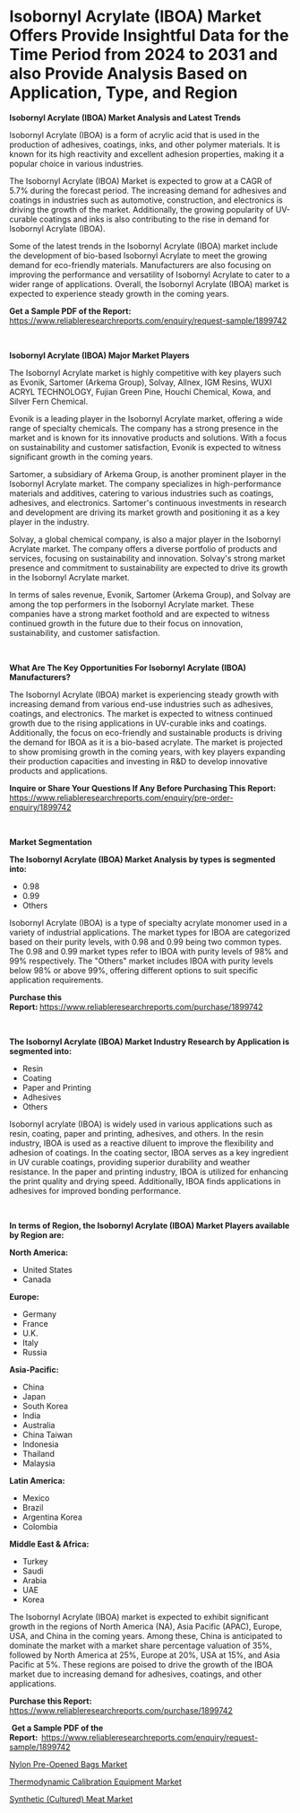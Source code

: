 <p><h1>Isobornyl Acrylate (IBOA) Market Offers Provide Insightful Data for the Time Period from 2024 to 2031 and also Provide Analysis Based on Application, Type, and Region</h1></p><p><strong>Isobornyl Acrylate (IBOA) Market Analysis and Latest Trends</strong></p>
<p><p>Isobornyl Acrylate (IBOA) is a form of acrylic acid that is used in the production of adhesives, coatings, inks, and other polymer materials. It is known for its high reactivity and excellent adhesion properties, making it a popular choice in various industries.</p><p>The Isobornyl Acrylate (IBOA) Market is expected to grow at a CAGR of 5.7% during the forecast period. The increasing demand for adhesives and coatings in industries such as automotive, construction, and electronics is driving the growth of the market. Additionally, the growing popularity of UV-curable coatings and inks is also contributing to the rise in demand for Isobornyl Acrylate (IBOA).</p><p>Some of the latest trends in the Isobornyl Acrylate (IBOA) market include the development of bio-based Isobornyl Acrylate to meet the growing demand for eco-friendly materials. Manufacturers are also focusing on improving the performance and versatility of Isobornyl Acrylate to cater to a wider range of applications. Overall, the Isobornyl Acrylate (IBOA) market is expected to experience steady growth in the coming years.</p></p>
<p><strong>Get a Sample PDF of the Report:&nbsp;</strong> <a href="https://www.reliableresearchreports.com/enquiry/request-sample/1899742">https://www.reliableresearchreports.com/enquiry/request-sample/1899742</a></p>
<p>&nbsp;</p>
<p><strong>Isobornyl Acrylate (IBOA) Major Market Players</strong></p>
<p><p>The Isobornyl Acrylate market is highly competitive with key players such as Evonik, Sartomer (Arkema Group), Solvay, Allnex, IGM Resins, WUXI ACRYL TECHNOLOGY, Fujian Green Pine, Houchi Chemical, Kowa, and Silver Fern Chemical.</p><p>Evonik is a leading player in the Isobornyl Acrylate market, offering a wide range of specialty chemicals. The company has a strong presence in the market and is known for its innovative products and solutions. With a focus on sustainability and customer satisfaction, Evonik is expected to witness significant growth in the coming years.</p><p>Sartomer, a subsidiary of Arkema Group, is another prominent player in the Isobornyl Acrylate market. The company specializes in high-performance materials and additives, catering to various industries such as coatings, adhesives, and electronics. Sartomer's continuous investments in research and development are driving its market growth and positioning it as a key player in the industry.</p><p>Solvay, a global chemical company, is also a major player in the Isobornyl Acrylate market. The company offers a diverse portfolio of products and services, focusing on sustainability and innovation. Solvay's strong market presence and commitment to sustainability are expected to drive its growth in the Isobornyl Acrylate market.</p><p>In terms of sales revenue, Evonik, Sartomer (Arkema Group), and Solvay are among the top performers in the Isobornyl Acrylate market. These companies have a strong market foothold and are expected to witness continued growth in the future due to their focus on innovation, sustainability, and customer satisfaction.</p></p>
<p>&nbsp;</p>
<p><strong>What Are The Key Opportunities For Isobornyl Acrylate (IBOA) Manufacturers?</strong></p>
<p><p>The Isobornyl Acrylate (IBOA) market is experiencing steady growth with increasing demand from various end-use industries such as adhesives, coatings, and electronics. The market is expected to witness continued growth due to the rising applications in UV-curable inks and coatings. Additionally, the focus on eco-friendly and sustainable products is driving the demand for IBOA as it is a bio-based acrylate. The market is projected to show promising growth in the coming years, with key players expanding their production capacities and investing in R&D to develop innovative products and applications.</p></p>
<p><strong>Inquire or Share Your Questions If Any Before Purchasing This Report:</strong> <a href="https://www.reliableresearchreports.com/enquiry/pre-order-enquiry/1899742">https://www.reliableresearchreports.com/enquiry/pre-order-enquiry/1899742</a></p>
<p>&nbsp;</p>
<p><strong>Market Segmentation</strong></p>
<p><strong>The Isobornyl Acrylate (IBOA) Market Analysis by types is segmented into:</strong></p>
<p><ul><li>0.98</li><li>0.99</li><li>Others</li></ul></p>
<p><p>Isobornyl Acrylate (IBOA) is a type of specialty acrylate monomer used in a variety of industrial applications. The market types for IBOA are categorized based on their purity levels, with 0.98 and 0.99 being two common types. The 0.98 and 0.99 market types refer to IBOA with purity levels of 98% and 99% respectively. The "Others" market includes IBOA with purity levels below 98% or above 99%, offering different options to suit specific application requirements.</p></p>
<p><strong>Purchase this Report:&nbsp;</strong><a href="https://www.reliableresearchreports.com/purchase/1899742">https://www.reliableresearchreports.com/purchase/1899742</a></p>
<p>&nbsp;</p>
<p><strong>The Isobornyl Acrylate (IBOA) Market Industry Research by Application is segmented into:</strong></p>
<p><ul><li>Resin</li><li>Coating</li><li>Paper and Printing</li><li>Adhesives</li><li>Others</li></ul></p>
<p><p>Isobornyl acrylate (IBOA) is widely used in various applications such as resin, coating, paper and printing, adhesives, and others. In the resin industry, IBOA is used as a reactive diluent to improve the flexibility and adhesion of coatings. In the coating sector, IBOA serves as a key ingredient in UV curable coatings, providing superior durability and weather resistance. In the paper and printing industry, IBOA is utilized for enhancing the print quality and drying speed. Additionally, IBOA finds applications in adhesives for improved bonding performance.</p></p>
<p>&nbsp;</p>
<p><strong>In terms of Region, the Isobornyl Acrylate (IBOA) Market Players available by Region are:</strong></p>
<p>
    <p> <strong> North America: </strong>
        <ul>
            <li>United States</li>
            <li>Canada</li>
        </ul>
        </p> 
    <p> <strong> Europe: </strong>
        <ul>
            <li>Germany</li>
            <li>France</li>
            <li>U.K.</li>
            <li>Italy</li>
            <li>Russia</li>
        </ul>
        </p> 
    <p> <strong> Asia-Pacific: </strong>
        <ul>
            <li>China</li>
            <li>Japan</li>
            <li>South Korea</li>
            <li>India</li>
            <li>Australia</li>
            <li>China Taiwan</li>
            <li>Indonesia</li>
            <li>Thailand</li>
            <li>Malaysia</li>
        </ul>
        </p> 
    <p> <strong> Latin America: </strong>
        <ul>
            <li>Mexico</li>
            <li>Brazil</li>
            <li>Argentina Korea</li>
            <li>Colombia</li>
        </ul>
        </p> 
    <p> <strong> Middle East & Africa: </strong>
        <ul>
            <li>Turkey</li>
            <li>Saudi</li>
            <li>Arabia</li>
            <li>UAE</li>
            <li>Korea</li>
        </ul>
    </p>
    </p>
<p><p>The Isobornyl Acrylate (IBOA) market is expected to exhibit significant growth in the regions of North America (NA), Asia Pacific (APAC), Europe, USA, and China in the coming years. Among these, China is anticipated to dominate the market with a market share percentage valuation of 35%, followed by North America at 25%, Europe at 20%, USA at 15%, and Asia Pacific at 5%. These regions are poised to drive the growth of the IBOA market due to increasing demand for adhesives, coatings, and other applications.</p></p>
<p><strong>Purchase this Report: </strong><a href="https://www.reliableresearchreports.com/purchase/1899742">https://www.reliableresearchreports.com/purchase/1899742</a></p>
<p>&nbsp;<strong>Get a Sample PDF of the Report:&nbsp;&nbsp;</strong><a href="https://www.reliableresearchreports.com/enquiry/request-sample/1899742">https://www.reliableresearchreports.com/enquiry/request-sample/1899742</a></p>
<p><strong></strong></p>
<p><p><a href="https://mire-aunt-385.notion.site/Nylon-Pre-Opened-Bags-Market-Provides-Detailed-Segmentation-of-this-Market-based-on-Type-Applicatio-d8a4a6da8b68492e992a333b29d655f8">Nylon Pre-Opened Bags Market</a></p><p><a href="https://invited-way-688.notion.site/Insights-into-Thermodynamic-Calibration-Equipment-Market-Size-Analysing-Market-Share-Trends-and-G-90122fe63c5f4431898ea47e112fcf6c">Thermodynamic Calibration Equipment Market</a></p><p><a href="https://view.publitas.com/reportprime-1/insights-into-synthetic-cultured-meat-market-size-analysing-market-share-trends-and-growth-from-2024-to-2031/">Synthetic (Cultured) Meat Market</a></p></p>